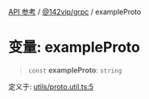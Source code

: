 [API 参考](../../../index.md) / [@142vip/grpc](../index.md) / exampleProto

# 变量: exampleProto

> `const` **exampleProto**: `string`

定义于: [utils/proto.util.ts:5](https://github.com/142vip/core-x/blob/724c9f80a9f43d7639fb0f15c0381f9ca258849b/packages/grpc/src/utils/proto.util.ts#L5)
